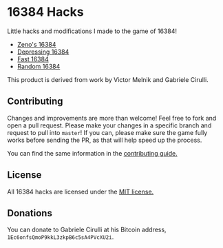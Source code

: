 # 16384 Hacks

Little hacks and modifications I made to the game of 16384!

- [Zeno's 16384](https://github.com/EtherTyper/16384-hacks)
- [Depressing 16384](https://github.com/EtherTyper/16384-hacks/tree/depression)
- [Fast 16384](https://github.com/EtherTyper/16384-hacks/tree/exponential)
- [Random 16384](https://github.com/EtherTyper/16384-hacks/tree/random)

This product is derived from work by Victor Melnik and Gabriele Cirulli.

## Contributing
Changes and improvements are more than welcome! Feel free to fork and open a pull request. Please make your changes in a specific branch and request to pull into `master`! If you can, please make sure the game fully works before sending the PR, as that will help speed up the process.

You can find the same information in the [contributing guide.](https://github.com/EtherTyper/16384-hacks/blob/zeno/CONTRIBUTING.md)

## License
All 16384 hacks are licensed under the [MIT license.](https://github.com/EtherTyper/16384-hacks/blob/master/LICENSE.txt)

## Donations

You can donate to Gabriele Cirulli at his Bitcoin address, `1Ec6onfsQmoP9kkL3zkpB6c5sA4PVcXU2i`.
